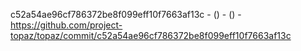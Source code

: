 c52a54ae96cf786372be8f099eff10f7663af13c -  () -  () - https://github.com/project-topaz/topaz/commit/c52a54ae96cf786372be8f099eff10f7663af13c
